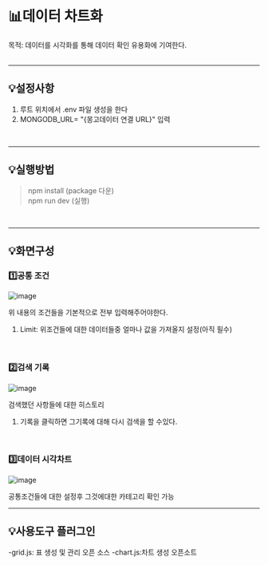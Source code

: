 
# 📊데이터 차트화
목적: 데이터를 시각화를 통해 데이터 확인 유용화에 기여한다.
<br>
<br>

* * *
## 💡설정사항
1) 루트 위치에서 .env 파일 생성을 한다
2) MONGODB_URL= "{몽고데이터 연결 URL}" 입력
<br>

* * *
## 💡실행방법
> npm install (package 다운)<br> npm run dev (실행)
<br>

* * *
## 💡화면구성
### 1️⃣공통 조건
![image](https://github.com/WHS9501/dataVisual/assets/121010431/d3f24318-ae76-44a5-bf9f-45bf3e21a100)


위 내용의 조건들을 기본적으로 전부 입력해주어야한다.
1) Limit: 위조건들에 대한 데이터들중 얼마나 값을 가져올지 설정(아직 필수)
<br>

### 2️⃣검색 기록
![image](https://github.com/WHS9501/dataVisual/assets/121010431/1b135af3-f0d9-4f56-97d9-c6e18378e32c)


검색했던 사항들에 대한 히스토리
1) 기록을 클릭하면 그기록에 대해 다시 검색을 할 수있다.
<br>


### 3️⃣데이터 시각차트
![image](https://github.com/WHS9501/dataVisual/assets/121010431/8d186558-7f93-49ab-b589-b62fe070c0be)


공통조건들에 대한 설정후 그것에대한 카테고리 확인 가능

* * *

## 💡사용도구 플러그인
-grid.js: 표 생성 및 관리 오픈 소스
-chart.js:차트 생성 오픈소트
<br>
<br>
